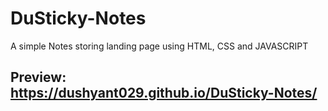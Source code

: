 # DuSticky-Notes

A simple Notes storing landing page using HTML, CSS and JAVASCRIPT

## Preview: https://dushyant029.github.io/DuSticky-Notes/

